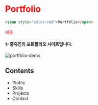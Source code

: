 # <span style="color:red">Portfolio</span>

```html
<span style="color:red">Portfolio</span>
```

<span style="color:red">내용</span>

#### ✨ 홍유진의 포트폴리오 사이트입니다.

![portfolio-demo](https://user-images.githubusercontent.com/74370531/109523288-87907e00-7af2-11eb-8063-eff9f16fb77b.jpg)

## Contents

- Plofile
- Skills
- Projects
- Contact
